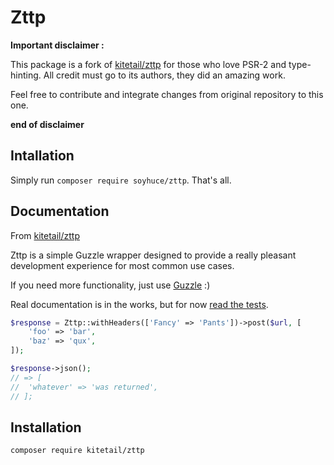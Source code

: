 # Zttp

**Important disclaimer :**

This package is a fork of [kitetail/zttp](https://github.com/kitetail/zttp) for those who love PSR-2 and type-hinting.
All credit must go to its authors, they did an amazing work.

Feel free to contribute and integrate changes from original repository to this one.

**end of disclaimer**

## Intallation

Simply run `composer require soyhuce/zttp`. That's all.

## Documentation

From [kitetail/zttp](https://github.com/kitetail/zttp)

Zttp is a simple Guzzle wrapper designed to provide a really pleasant development experience for most common use cases.

If you need more functionality, just use [Guzzle](https://github.com/guzzle/guzzle) :)

Real documentation is in the works, but for now [read the tests](https://github.com/soyhuce/zttp/blob/master/tests/ZttpTest.php).

```php
$response = Zttp::withHeaders(['Fancy' => 'Pants'])->post($url, [
    'foo' => 'bar',
    'baz' => 'qux',
]);

$response->json();
// => [
//  'whatever' => 'was returned',
// ];
```

## Installation

`composer require kitetail/zttp`
